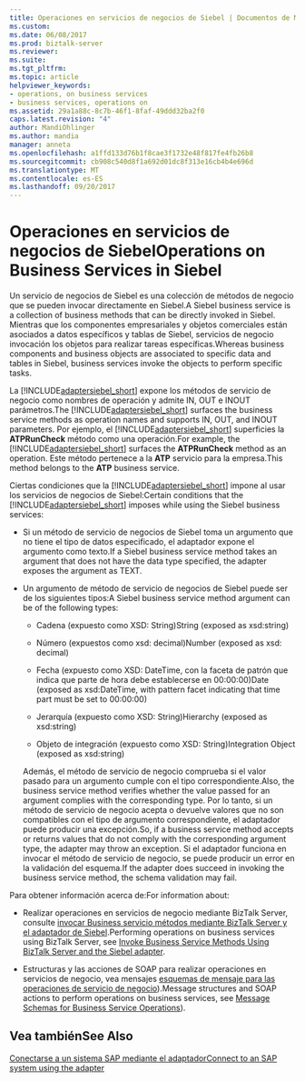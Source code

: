 ```yaml
---
title: Operaciones en servicios de negocios de Siebel | Documentos de Microsoft
ms.custom: 
ms.date: 06/08/2017
ms.prod: biztalk-server
ms.reviewer: 
ms.suite: 
ms.tgt_pltfrm: 
ms.topic: article
helpviewer_keywords:
- operations, on business services
- business services, operations on
ms.assetid: 29a1a88c-8c7b-46f1-8faf-49ddd32ba2f0
caps.latest.revision: "4"
author: MandiOhlinger
ms.author: mandia
manager: anneta
ms.openlocfilehash: a1ffd133d76b1f8cae3f1732e48f817fe4fb26b8
ms.sourcegitcommit: cb908c540d8f1a692d01dc8f313e16cb4b4e696d
ms.translationtype: MT
ms.contentlocale: es-ES
ms.lasthandoff: 09/20/2017
---
```

# <a name="operations-on-business-services-in-siebel"></a><span data-ttu-id="27c0e-102">Operaciones en servicios de negocios de Siebel</span><span class="sxs-lookup"><span data-stu-id="27c0e-102">Operations on Business Services in Siebel</span></span>
<span data-ttu-id="27c0e-103">Un servicio de negocios de Siebel es una colección de métodos de negocio que se pueden invocar directamente en Siebel.</span><span class="sxs-lookup"><span data-stu-id="27c0e-103">A Siebel business service is a collection of business methods that can be directly invoked in Siebel.</span></span> <span data-ttu-id="27c0e-104">Mientras que los componentes empresariales y objetos comerciales están asociados a datos específicos y tablas de Siebel, servicios de negocio invocación los objetos para realizar tareas específicas.</span><span class="sxs-lookup"><span data-stu-id="27c0e-104">Whereas business components and business objects are associated to specific data and tables in Siebel, business services invoke the objects to perform specific tasks.</span></span>  
  
 <span data-ttu-id="27c0e-105">La [!INCLUDE[adaptersiebel_short](../../includes/adaptersiebel-short-md.md)] expone los métodos de servicio de negocio como nombres de operación y admite IN, OUT e INOUT parámetros.</span><span class="sxs-lookup"><span data-stu-id="27c0e-105">The [!INCLUDE[adaptersiebel_short](../../includes/adaptersiebel-short-md.md)] surfaces the business service methods as operation names and supports IN, OUT, and INOUT parameters.</span></span> <span data-ttu-id="27c0e-106">Por ejemplo, el [!INCLUDE[adaptersiebel_short](../../includes/adaptersiebel-short-md.md)] superficies la **ATPRunCheck** método como una operación.</span><span class="sxs-lookup"><span data-stu-id="27c0e-106">For example, the [!INCLUDE[adaptersiebel_short](../../includes/adaptersiebel-short-md.md)] surfaces the **ATPRunCheck** method as an operation.</span></span> <span data-ttu-id="27c0e-107">Este método pertenece a la **ATP** servicio para la empresa.</span><span class="sxs-lookup"><span data-stu-id="27c0e-107">This method belongs to the **ATP** business service.</span></span>  
  
 <span data-ttu-id="27c0e-108">Ciertas condiciones que la [!INCLUDE[adaptersiebel_short](../../includes/adaptersiebel-short-md.md)] impone al usar los servicios de negocios de Siebel:</span><span class="sxs-lookup"><span data-stu-id="27c0e-108">Certain conditions that the [!INCLUDE[adaptersiebel_short](../../includes/adaptersiebel-short-md.md)] imposes while using the Siebel business services:</span></span>  
  
-   <span data-ttu-id="27c0e-109">Si un método de servicio de negocios de Siebel toma un argumento que no tiene el tipo de datos especificado, el adaptador expone el argumento como texto.</span><span class="sxs-lookup"><span data-stu-id="27c0e-109">If a Siebel business service method takes an argument that does not have the data type specified, the adapter exposes the argument as TEXT.</span></span>  
  
-   <span data-ttu-id="27c0e-110">Un argumento de método de servicio de negocios de Siebel puede ser de los siguientes tipos:</span><span class="sxs-lookup"><span data-stu-id="27c0e-110">A Siebel business service method argument can be of the following types:</span></span>  
  
    -   <span data-ttu-id="27c0e-111">Cadena (expuesto como XSD: String)</span><span class="sxs-lookup"><span data-stu-id="27c0e-111">String (exposed as xsd:string)</span></span>  
  
    -   <span data-ttu-id="27c0e-112">Número (expuestos como xsd: decimal)</span><span class="sxs-lookup"><span data-stu-id="27c0e-112">Number (exposed as xsd: decimal)</span></span>  
  
    -   <span data-ttu-id="27c0e-113">Fecha (expuesto como XSD: DateTime, con la faceta de patrón que indica que parte de hora debe establecerse en 00:00:00)</span><span class="sxs-lookup"><span data-stu-id="27c0e-113">Date (exposed as xsd:DateTime, with pattern facet indicating that time part must be set to 00:00:00)</span></span>  
  
    -   <span data-ttu-id="27c0e-114">Jerarquía (expuesto como XSD: String)</span><span class="sxs-lookup"><span data-stu-id="27c0e-114">Hierarchy (exposed as xsd:string)</span></span>  
  
    -   <span data-ttu-id="27c0e-115">Objeto de integración (expuesto como XSD: String)</span><span class="sxs-lookup"><span data-stu-id="27c0e-115">Integration Object (exposed as xsd:string)</span></span>  
  
     <span data-ttu-id="27c0e-116">Además, el método de servicio de negocio comprueba si el valor pasado para un argumento cumple con el tipo correspondiente.</span><span class="sxs-lookup"><span data-stu-id="27c0e-116">Also, the business service method verifies whether the value passed for an argument complies with the corresponding type.</span></span> <span data-ttu-id="27c0e-117">Por lo tanto, si un método de servicio de negocio acepta o devuelve valores que no son compatibles con el tipo de argumento correspondiente, el adaptador puede producir una excepción.</span><span class="sxs-lookup"><span data-stu-id="27c0e-117">So, if a business service method accepts or returns values that do not comply with the corresponding argument type, the adapter may throw an exception.</span></span> <span data-ttu-id="27c0e-118">Si el adaptador funciona en invocar el método de servicio de negocio, se puede producir un error en la validación del esquema.</span><span class="sxs-lookup"><span data-stu-id="27c0e-118">If the adapter does succeed in invoking the business service method, the schema validation may fail.</span></span>  
  
 <span data-ttu-id="27c0e-119">Para obtener información acerca de:</span><span class="sxs-lookup"><span data-stu-id="27c0e-119">For information about:</span></span>  
  
-   <span data-ttu-id="27c0e-120">Realizar operaciones en servicios de negocio mediante BizTalk Server, consulte [invocar Business servicio métodos mediante BizTalk Server y el adaptador de Siebel](../../adapters-and-accelerators/adapter-siebel/invoke-business-service-methods-using-biztalk-server-and-the-siebel-adapter.md).</span><span class="sxs-lookup"><span data-stu-id="27c0e-120">Performing operations on business services using BizTalk Server, see [Invoke Business Service Methods Using BizTalk Server and the Siebel adapter](../../adapters-and-accelerators/adapter-siebel/invoke-business-service-methods-using-biztalk-server-and-the-siebel-adapter.md).</span></span>  
  
-   <span data-ttu-id="27c0e-121">Estructuras y las acciones de SOAP para realizar operaciones en servicios de negocio, vea mensajes [esquemas de mensaje para las operaciones de servicio de negocio](../../adapters-and-accelerators/adapter-siebel/message-schemas-for-business-service-operations.md)).</span><span class="sxs-lookup"><span data-stu-id="27c0e-121">Message structures and SOAP actions to perform operations on business services, see [Message Schemas for Business Service Operations](../../adapters-and-accelerators/adapter-siebel/message-schemas-for-business-service-operations.md)).</span></span>  
  
## <a name="see-also"></a><span data-ttu-id="27c0e-122">Vea también</span><span class="sxs-lookup"><span data-stu-id="27c0e-122">See Also</span></span>  
 [<span data-ttu-id="27c0e-123">Conectarse a un sistema SAP mediante el adaptador</span><span class="sxs-lookup"><span data-stu-id="27c0e-123">Connect to an SAP system using the adapter</span></span>](../../adapters-and-accelerators/adapter-sap/connect-to-an-sap-system-using-the-adapter.md)